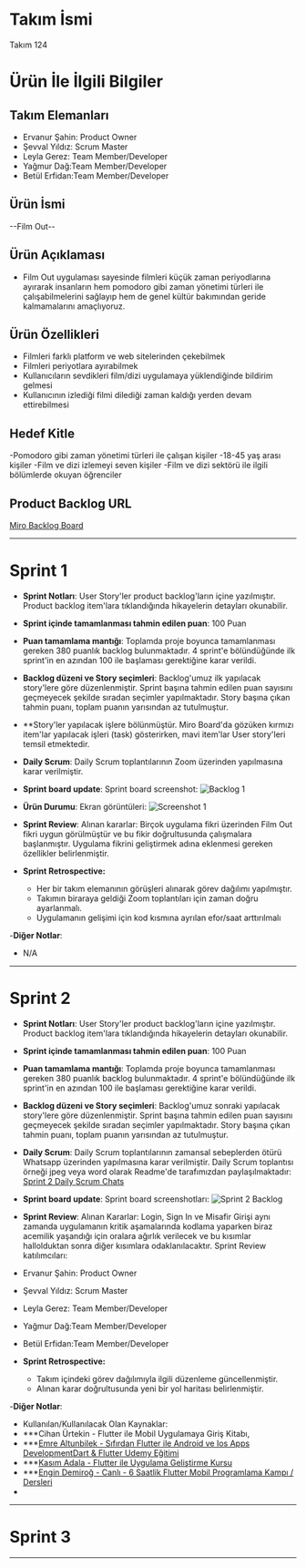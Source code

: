 # **Takım İsmi**

Takım 124

# Ürün İle İlgili Bilgiler

## Takım Elemanları

- Ervanur Şahin: Product Owner
- Şevval Yıldız: Scrum Master
- Leyla Gerez: Team Member/Developer
- Yağmur Dağ:Team Member/Developer
- Betül Erfidan:Team Member/Developer

## Ürün İsmi

--Film Out--

## Ürün Açıklaması

- Film Out uygulaması sayesinde filmleri küçük zaman periyodlarına ayırarak insanların hem pomodoro gibi zaman yönetimi türleri ile çalışabilmelerini sağlayıp hem de genel kültür bakımından geride kalmamalarını amaçlıyoruz.

## Ürün Özellikleri

- Filmleri farklı platform ve web sitelerinden çekebilmek
- Filmleri periyotlara ayırabilmek
- Kullanıcıların sevdikleri film/dizi uygulamaya yüklendiğinde bildirim gelmesi
- Kullanıcının izlediği filmi dilediği zaman kaldığı yerden devam ettirebilmesi

## Hedef Kitle

-Pomodoro gibi zaman yönetimi türleri ile çalışan kişiler
-18-45 yaş arası kişiler
-Film ve dizi izlemeyi seven kişiler
-Film ve dizi sektörü ile ilgili bölümlerde okuyan öğrenciler

## Product Backlog URL

[Miro Backlog Board](https://miro.com/app/board/uXjVM9cVKCQ=/)

---
# Sprint 1
- **Sprint Notları**: User Story'ler product backlog'ların içine yazılmıştır. Product backlog item'lara tıklandığında hikayelerin detayları okunabilir.

- **Sprint içinde tamamlanması tahmin edilen puan**: 100 Puan

- **Puan tamamlama mantığı**: Toplamda proje boyunca tamamlanması gereken 380 puanlık backlog bulunmaktadır. 4 sprint'e bölündüğünde ilk sprint'in en azından 100 ile başlaması gerektiğine karar verildi.

- **Backlog düzeni ve Story seçimleri**: Backlog'umuz ilk yapılacak story'lere göre düzenlenmiştir. Sprint başına tahmin edilen puan sayısını geçmeyecek şekilde sıradan seçimler yapılmaktadır. Story başına çıkan tahmin puanı, toplam puanın yarısından az tutulmuştur. 

- **Story'ler yapılacak işlere bölünmüştür. Miro Board'da gözüken kırmızı item'lar yapılacak işleri (task) gösterirken, mavi item'lar User story'leri temsil etmektedir.

- **Daily Scrum**: Daily Scrum toplantılarının Zoom üzerinden yapılmasına karar verilmiştir. 

- **Sprint board update**: Sprint board screenshot: 
![Backlog 1](https://github.com/ervanursahin/124-f/assets/76608641/3e288c6a-9330-4a7e-ba33-cd3fcb4c094f)

- **Ürün Durumu**: Ekran görüntüleri:
![Screenshot 1](https://github.com/ervanursahin/124-f/assets/76608641/f27d0a51-b0d2-4a86-886c-2f19c1e9cbff)

- **Sprint Review**: 
Alınan kararlar: Birçok uygulama fikri üzerinden Film Out fikri uygun görülmüştür ve bu fikir doğrultusunda çalışmalara başlanmıştır. Uygulama fikrini geliştirmek adına eklenmesi gereken özellikler belirlenmiştir. 

- **Sprint Retrospective:**
  - Her bir takım elemanının görüşleri alınarak görev dağılımı yapılmıştır.
  - Takımın biraraya geldiği Zoom toplantıları için zaman doğru ayarlanmalı.
  - Uygulamanın gelişimi için kod kısmına ayrılan efor/saat arttırılmalı 

-**Diğer Notlar**:
- N/A

---

# Sprint 2

- **Sprint Notları**: User Story'ler product backlog'ların içine yazılmıştır. Product backlog item'lara tıklandığında hikayelerin detayları okunabilir.

- **Sprint içinde tamamlanması tahmin edilen puan**: 100 Puan

- **Puan tamamlama mantığı**: Toplamda proje boyunca tamamlanması gereken 380 puanlık backlog bulunmaktadır. 4 sprint'e bölündüğünde ilk sprint'in en azından 100 ile başlaması gerektiğine karar verildi.

- **Backlog düzeni ve Story seçimleri**: Backlog'umuz sonraki yapılacak story'lere göre düzenlenmiştir. Sprint başına tahmin edilen puan sayısını geçmeyecek şekilde sıradan seçimler yapılmaktadır. Story başına çıkan tahmin puanı, toplam puanın yarısından az tutulmuştur. 

- **Daily Scrum**: Daily Scrum toplantılarının zamansal sebeplerden ötürü Whatsapp üzerinden yapılmasına karar verilmiştir. Daily Scrum toplantısı örneği jpeg veya word olarak Readme'de tarafımızdan paylaşılmaktadır: [Sprint 2 Daily Scrum Chats](https://github.com/ervanursahin/124-f/blob/main/2.%20Sprint%20Konu%C5%9Fmalar%C4%B1)

- **Sprint board update**: Sprint board screenshotları: 
![Sprint 2 Backlog]((https://github.com/ervanursahin/124-f/blob/main/sprint%202.jpg)) 

- **Sprint Review**:
  Alınan Kararlar: Login, Sign In ve Misafir Girişi aynı zamanda uygulamanın kritik aşamalarında kodlama yaparken biraz acemilik yaşandığı için oralara ağırlık verilecek ve bu kısımlar hallolduktan sonra diğer kısımlara odaklanılacaktır.
  Sprint Review katılımcıları:
- Ervanur Şahin: Product Owner
- Şevval Yıldız: Scrum Master
- Leyla Gerez: Team Member/Developer
- Yağmur Dağ:Team Member/Developer
- Betül Erfidan:Team Member/Developer

- **Sprint Retrospective:**
  - Takım içindeki görev dağılımıyla ilgili düzenleme güncellenmiştir.
  - Alınan karar doğrultusunda yeni bir yol haritası belirlenmiştir.

-**Diğer Notlar**:
- Kullanılan/Kullanılacak Olan Kaynaklar:
- ***Cihan Ürtekin - Flutter ile Mobil Uygulamaya Giriş Kitabı,
- ***[Emre Altunbilek - Sıfırdan Flutter ile Android ve Ios Apps DevelopmentDart & Flutter Udemy Eğitimi](https://www.udemy.com/course/sifirdan-flutter-ile-android-ve-ios-apps-development/)
- ***[Kasım Adala - Flutter ile Uygulama Geliştirme Kursu](https://www.udemy.com/course/flutter-ile-uygulama-gelistirme-kursu-android-ios/)
- ***[Engin Demiroğ - Canlı - 6 Saatlik Flutter Mobil Programlama Kampı / Dersleri](https://www.youtube.com/watch?v=oISIcfHAzm4&t=8263s)
- 

---

# Sprint 3

---
